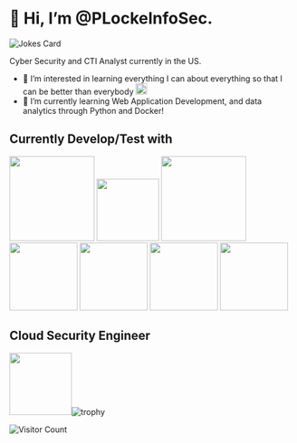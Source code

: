 <h1>👋 Hi, I’m @PLockeInfoSec.</h1>

![Jokes Card](https://readme-jokes.vercel.app/api) 

Cyber Security and CTI Analyst currently in the US. <a target="_blank" rel="noopener noreferrer nofollow" href="https://imgs.search.brave.com/CCsk4B-ijTz2PGPuuu5qG0msF4V56fNcP0eAx-8RS1A/rs:fit:500:0:0/g:ce/aHR0cHM6Ly9mbGFn/c3dlYi5jb20vRmxh/Z19FbW9qaS9Vbml0/ZWRfU3RhdGVzXyhV/U0EpX0ZsYWdfRW1v/amkucG5n"><img src="https://imgs.search.brave.com/CCsk4B-ijTz2PGPuuu5qG0msF4V56fNcP0eAx-8RS1A/rs:fit:500:0:0/g:ce/aHR0cHM6Ly9mbGFn/c3dlYi5jb20vRmxh/Z19FbW9qaS9Vbml0/ZWRfU3RhdGVzXyhV/U0EpX0ZsYWdfRW1v/amkucG5n" width="13" data-canonical-src="https://cdn-icons-png.flaticon.com/512/197/197560.png" style="max-width: 100%;"></a>

- 👀 I’m interested in learning everything I can about everything so that I can be better than everybody <a target="_blank" rel="noopener noreferrer nofollow" href="https://img.icons8.com/?size=100&id=kuU7I7uPlHfo&format=png&color=000000"><img src="https://img.icons8.com/?size=100&id=kuU7I7uPlHfo&format=png&color=000000" width="20" style="max-width: 100%;"></a>
- 🌱 I’m currently learning Web Application Development, and data analytics through Python and Docker!

<h2>Currently Develop/Test with</h2>
<a target="_blank" rel="noopener noreferrer nofollow" href="https://camo.githubusercontent.com/6cb5d58cd80680cae16dfdaf3bf18f5e291f6c1489cf43462476cf1589efd204/68747470733a2f2f696d672e736869656c64732e696f2f62616467652f2d446f636b65722d3436613266313f7374796c653d666c61742d737175617265266c6f676f3d646f636b6572266c6f676f436f6c6f723d7768697465"><img src="https://camo.githubusercontent.com/6cb5d58cd80680cae16dfdaf3bf18f5e291f6c1489cf43462476cf1589efd204/68747470733a2f2f696d672e736869656c64732e696f2f62616467652f2d446f636b65722d3436613266313f7374796c653d666c61742d737175617265266c6f676f3d646f636b6572266c6f676f436f6c6f723d7768697465" width="150" style="max-width: 100%;"></a>
<a target="_blank" rel="noopener noreferrer nofollow" href="https://camo.githubusercontent.com/3d4a55e7d45198177f13f9f10c536edd2970c43d753759585e3391d04677e56d/68747470733a2f2f696d672e736869656c64732e696f2f62616467652f2d4769742d4630353033323f7374796c653d666c61742d737175617265266c6f676f3d676974266c6f676f436f6c6f723d7768697465"><img src="https://camo.githubusercontent.com/3d4a55e7d45198177f13f9f10c536edd2970c43d753759585e3391d04677e56d/68747470733a2f2f696d672e736869656c64732e696f2f62616467652f2d4769742d4630353033323f7374796c653d666c61742d737175617265266c6f676f3d676974266c6f676f436f6c6f723d7768697465" width="110" style="max-width: 100%;"></a>
<a target="_blank" rel="noopener noreferrer nofollow" href="https://camo.githubusercontent.com/6010a85175edf5787bba645d2bdad7ec26f41aafce3f5a59569352de55deed74/68747470733a2f2f696d672e736869656c64732e696f2f62616467652f2d48544d4c352d4533344632363f7374796c653d666c61742d737175617265266c6f676f3d68746d6c35266c6f676f436f6c6f723d7768697465"><img src="https://camo.githubusercontent.com/6010a85175edf5787bba645d2bdad7ec26f41aafce3f5a59569352de55deed74/68747470733a2f2f696d672e736869656c64732e696f2f62616467652f2d48544d4c352d4533344632363f7374796c653d666c61742d737175617265266c6f676f3d68746d6c35266c6f676f436f6c6f723d7768697465" width="150" style="max-width: 100%;"></a>
<a target="_blank" rel="noopener noreferrer nofollow" href="https://img.icons8.com/?size=100&id=3BTBsJs5myRy&format=png&color=000000"><img src="https://img.icons8.com/?size=100&id=3BTBsJs5myRy&format=png&color=000000" width="120" style="max-width: 100%;"></a>
<a target="_blank" rel="noopener noreferrer nofollow" href="https://img.icons8.com/?size=100&id=hGdCwhSHUe6L&format=png&color=000000"><img src="https://img.icons8.com/?size=100&id=hGdCwhSHUe6L&format=png&color=000000" width="120" style="max-width: 100%;"></a>
<a target="_blank" rel="noopener noreferrer nofollow" href="https://img.icons8.com/?size=100&id=4QbG49Iqx1gQ&format=png&color=000000"><img src="https://img.icons8.com/?size=100&id=4QbG49Iqx1gQ&format=png&color=000000" width="120" style="max-width: 100%;"></a>
<a target="_blank" rel="noopener noreferrer nofollow" href="https://img.icons8.com/?size=100&id=13443&format=png&color=000000"><img src="https://img.icons8.com/?size=100&id=13443&format=png&color=000000" width="120" style="max-width: 100%;"></a>

<h2>Cloud Security Engineer</h2>
<img src="https://img.shields.io/badge/Amazon_AWS-FF9900?style=for-the-badge&logo=amazonaws&logoColor=white" width="110" style="max-width: 100%;></a>
<img src="https://img.shields.io/badge/Azure_DevOps-0078D7?style=for-the-badge&logo=azure-devops&logoColor=white" width="110" style="max-width: 100%;></a>


<h2>GitHub TROPHY CASE!!!</h2>

[![trophy](https://github-profile-trophy.vercel.app/?username=PLockeInfoSec&row=3&column=6&theme=onedark)](https://github.com/ryo-ma/github-profile-trophy)

<!---
PLockeInfoSec/PLockeInfoSec is a ✨ special ✨ repository because its `README.md` (this file) appears on your GitHub profile.
You can click the Preview link to take a look at your changes.
--->
![Visitor Count](https://profile-counter.glitch.me/PLockeInfoSec/count.svg)
